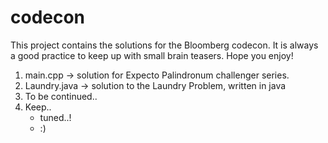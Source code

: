 # codecon
This project contains the solutions for the Bloomberg codecon. It is always a good practice to keep up with small brain teasers. Hope you enjoy! 

1. main.cpp -> solution for Expecto Palindronum challenger series.
2. Laundry.java -> solution to the Laundry Problem, written in java
2. To be continued..
3. Keep..
   * tuned..!
   * :)



